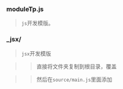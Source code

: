 ### moduleTp.js

> `js`开发模版。

### _jsx/

> `jsx`开发模版

>> 直接将文件夹复制到根目录，覆盖

>> 然后在`source/main.js`里面添加  
